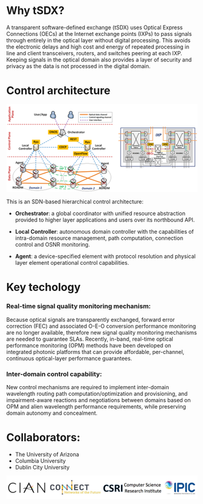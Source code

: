 # Why tSDX?

A transparent software-defined exchange (tSDX) uses Optical Express Connections (OECs) at the Internet exchange points (IXPs) to pass signals through entirely in the optical layer without digital processing. This avoids the electronic delays and high cost and energy of repeated processing in line and client transceivers, routers, and switches peering at each IXP. Keeping signals in the optical domain also provides a layer of security and privacy as the data is not processed in the digital domain.

# Control architecture 

![](image/architecture.png)

This is an SDN-based hierarchical control architecture:

- **Orchestrator**: a global coordinator with unified resource abstraction provided to higher layer applications and users over its northbound API.

- **Local Controller**: autonomous domain controller with the capabilities of intra-domain resource management, path computation, connection control and OSNR monitoring.

- **Agent**: a device-specified element with protocol resolution and physical layer element operational control capabilities.

# Key techology

### Real-time signal quality monitoring mechanism:

Because optical signals are transparently exchanged, forward error correction (FEC) and associated O-E-O conversion performance monitoring are no longer available, therefore new signal quality monitoring mechanisms are needed to guarantee SLAs. Recently, in-band, real-time optical performance monitoring (OPM) methods have been developed on integrated photonic platforms that can provide affordable, per-channel, continuous optical-layer performance guarantees.

### Inter-domain control capability:

New control mechanisms are required to implement inter-domain wavelength routing path computation/optimization and provisioning, and impairment-aware reactions and negotiations between domains based on OPM and alien wavelength performance requirements, while preserving domain autonomy and concealment. 

# Collaborators:

- The University of Arizona
- Columbia University
- Dublin City University


![](image/logo.png)

